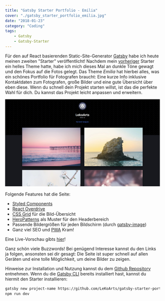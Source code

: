 ```yaml
---
title: "Gatsby Starter Portfolio - Emilia"
cover: "./gatsby_starter_portfolio_emilia.jpg"
date: "2018-01-23"
category: "Coding"
tags:
    - Gatsby
    - Gatsby-Starter
---
```


Für den auf React basierenden Static-Site-Generator [Gatsby](https://www.gatsbyjs.org/) habe ich heute meinen zweiten "Starter" veröffentlicht! Nachdem mein [vorheriger](/blog/gatsby-starter-portfolio) Starter ein helles Theme hatte, habe ich mich dieses Mal an dunkle Töne gewagt und den Fokus auf die Fotos gelegt. Das Theme *Emilia* hat hierbei alles, was ein schönes Portfolio für Fotografen braucht: Eine kurze Info inklusive Kontaktdaten zum Fotografen, große Bilder und eine gute Übersicht über eben diese. Wenn du schnell dein Projekt starten willst, ist das die perfekte Wahl für dich. Du kannst das Projekt leicht anpassen und erweitern.

![](./gatsby_starter_portfolio_emilia.jpg)

Folgende Features hat die Seite:
- [Styled Components](https://www.styled-components.com/)
- [React Overdrive](https://react-overdrive.now.sh/)
- [CSS Grid](https://mozilladevelopers.github.io/playground/css-grid) für die Bild-Übersicht
- [HeroPatterns](http://www.heropatterns.com/) als Muster für den Headerbereich
- Passende Bildergrößen für jeden Bildschirm (durch [gatsby-image](https://github.com/gatsbyjs/gatsby/tree/master/packages/gatsby-image))
- Ganz viel SEO und [PWA](https://developers.google.com/web/progressive-web-apps/) Kram!

Eine Live-Vorschau gibts [hier](https://portfolio-emilia.netlify.com)!

Ganz schön viele Buzzwords! Bei genügend Interesse kannst du den Links ja folgen, ansonsten sei dir gesagt: Die Seite ist super schnell auf allen Geräten und eine tolle Möglichkeit, um deine Bilder zu zeigen.

Hinweise zur Installation und Nutzung kannst du dem [Github Repository](https://github.com/LeKoArts/gatsby-starter-portfolio-emilia) entnehmen. Wenn du die [Gatsby CLI](https://www.gatsbyjs.org/docs/) bereits installiert hast, kannst du hiermit den Starter installieren:

```bash
gatsby new project-name https://github.com/LeKoArts/gatsby-starter-portfolio-emilia
npm run dev
```